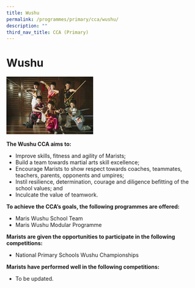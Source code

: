 ```yaml
---
title: Wushu
permalink: /programmes/primary/cca/wushu/
description: ""
third_nav_title: CCA (Primary)
---
```

# Wushu

<img src="/images/CCA/Primary/Wushu_D1R0570.jpg"  
     style="width:45%">

**The Wushu CCA aims to:** 

*   Improve skills, fitness and agility of Marists;
*   Build a team towards martial arts skill excellence;
*   Encourage Marists to show respect towards coaches, teammates, teachers, parents, opponents and umpires;
*   Instil resilience, determination, courage and diligence befitting of the school values; and
*   Inculcate the value of teamwork.  
    

**To achieve the CCA’s goals, the following programmes are offered:** 

*   Maris Wushu School Team
*   Maris Wushu Modular Programme

  

**Marists are given the opportunities to participate in the following competitions:**   

*   National Primary Schools Wushu Championships

  

**Marists have performed well in the following competitions:** 

*   To be updated.